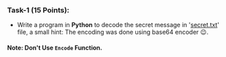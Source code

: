 ### Task-1 (15 Points):
- Write a program in **Python** to decode the secret message in '[secret.txt](https://github.com/Open-Source-Community-VIT-AP-Classroom/Tech_Dept_Test/blob/main/secret.txt)' file, a small hint: The encoding was done using base64 encoder 😉.

#### **Note:** Don't Use **`Encode`** Function.